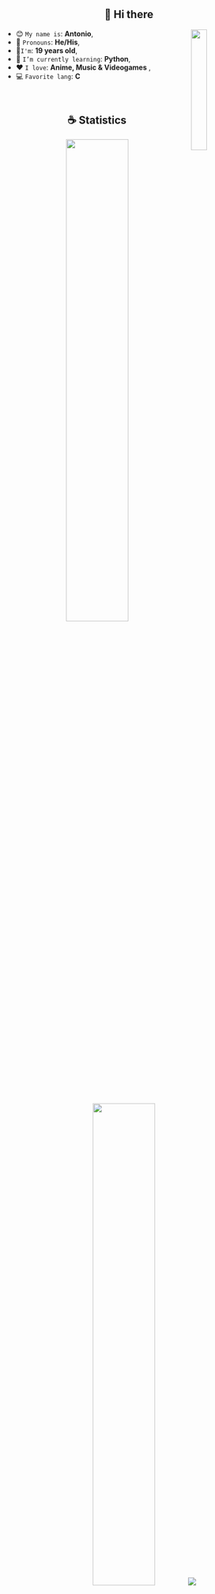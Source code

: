 <h2 align="center">👋 Hi there</h2>

<img align='right' src='https://assets.bitdegree.org/crypto-tracker/nft-logos/wax/robotech-logo.png' width='25%'>  

* 😊 `My name is`: **Antonio**,
* 🫡 `Pronouns`: **He/His**,
* 🥸`I'm`: **19 years old**,
* 👾 `I’m currently learning`: **Python**,
* ❤️ `I love`: **Anime, Music & Videogames**  ,
* 💻 `Favorite lang`: **C**

<br/>

<h2 align="center">☕ Statistics</h2>

<p align="center">
  <img height="50%" width="auto" src ="https://github-readme-stats.vercel.app/api?username=AntoCreed777&show_icons=true&count_private=true&theme=java-dark&hide_border=true&hide=issues,contribs&bg_color=00000000">
  <img height="50%" width="auto" src ="https://github-readme-stats.vercel.app/api/top-langs/?username=AntoCreed777&layout=compact&hide_border=true&theme=java-dark&bg_color=00000000&langs_count=6">
  <img src ="https://github-readme-streak-stats.herokuapp.com?user=AntoCreed777&theme=java-dark&hide_border=true&background=FFFFFF00">
</p>

<p align="center">
    <img src="https://github-profile-trophy.vercel.app/?username=AntoCreed777&theme=tokyonight"/>
</p>

<h2 align="center">⚡ My Skills</h2>

<h4 align="center">💻 Programming languages</h4>

<p align="center">
<img alt="Java" src="https://custom-icon-badges.demolab.com/badge/Java-007396.svg?logo=java&logoColor=white">
<img alt="Python" src="https://img.shields.io/badge/Python-14354C.svg?logo=python&logoColor=white">
<img alt="C" src="https://img.shields.io/badge/C-14354C.svg?&logoColor=white">

<h4 align="center">⚙ Software</h4>

<p align="center">
<a href="#"><img alt="Maven" src="https://img.shields.io/badge/Apache_Maven-C71A36.svg?logo=apache-maven&logoColor=white"></a>
<a href="#"><img alt="Git" src="https://img.shields.io/badge/Git-F05033.svg?logo=git&logoColor=white"></a>
<a href="#"><img alt="Notion" src="https://img.shields.io/badge/Notion-010101.svg?logo=notion&logoColor=white"></a>
<a href="#"><img alt="Ubuntu" src="https://img.shields.io/badge/Ubuntu-E95420.svg?logo=ubuntu&logoColor=white"></a>
<a href="#"><img alt="Visual Studio Code" src="https://img.shields.io/badge/Visual%20Studio%20Code-0078d7.svg?logo=visual-studio-code&logoColor=white"></a>
</p>